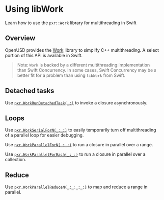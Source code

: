 # Using libWork

Learn how to use the `pxr::Work` library for multithreading in Swift

## Overview

OpenUSD provides the [Work](https://openusd.org/release/api/work_page_front.html) library to simplify C++ multithreading. A select portion of this API is available in Swift.

> Note: `Work` is backed by a different multithreading implementation than Swift Concurrency. In some cases, Swift Concurrency may be a better fit for a problem than using `libWork` from Swift. 

## Detached tasks
Use [`pxr.WorkRunDetachedTask(_:)`](doc:/OpenUSD/C++/pxr/WorkRunDetachedTask(_:)) to invoke a closure asynchronously.

## Loops
Use [`pxr.WorkSerialForN(_:_:)`](doc:/OpenUSD/C++/pxr/WorkSerialForN(_:_:)) to easily temporarily turn off multithreading of a parallel loop for easier debugging.

Use [`pxr.WorkParallelForN(_:_:)`](doc:/OpenUSD/C++/pxr/WorkParallelForN(_:_:)) to run a closure in parallel over a range.

Use [`pxr.WorkParallelForEach(_:_:)`](doc:/OpenUSD/C++/pxr/WorkParallelForEach(_:_:)) to run a closure in parallel over a collection.

## Reduce

Use [`pxr.WorkParallelReduceN(_:_:_:_:)`](doc:/OpenUSD/C++/pxr/WorkParallelReduceN(_:_:_:_:)) to map and reduce a range in parallel. 